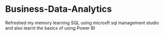 # Business-Data-Analytics
Refreshed my memory learning SQL using microsft sql management studio and also learnt the basics of using Power BI 

